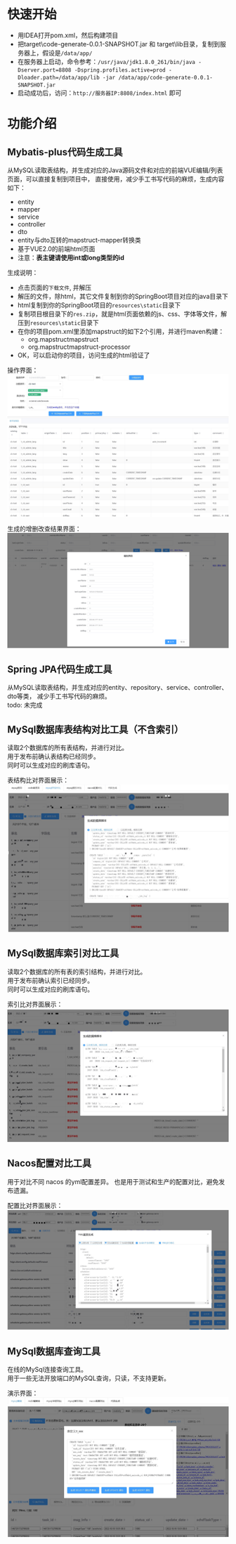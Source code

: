 # 快速开始
- 用IDEA打开pom.xml，然后构建项目
- 把target\code-generate-0.0.1-SNAPSHOT.jar 和 target\lib目录，复制到服务器上，假设是`/data/app/`
- 在服务器上启动，命令参考：`/usr/java/jdk1.8.0_261/bin/java -Dserver.port=8808 -Dspring.profiles.active=prod -Dloader.path=/data/app/lib -jar /data/app/code-generate-0.0.1-SNAPSHOT.jar`
- 启动成功后，访问：`http://服务器IP:8808/index.html` 即可


# 功能介绍
## Mybatis-plus代码生成工具
从MySQL读取表结构，并生成对应的Java源码文件和对应的前端VUE编辑/列表页面，可以直接复制到项目中，
直接使用，减少手工书写代码的麻烦，生成内容如下：
- entity
- mapper
- service
- controller
- dto
- entity与dto互转的mapstruct-mapper转换类
- 基于VUE2.0的前端html页面  
- 注意：**表主键请使用int或long类型的id**

生成说明：
- 点击页面的`下载文件`, 并解压
- 解压的文件，除html，其它文件复制到你的SpringBoot项目对应的java目录下
- html复制到你的SpringBoot项目的`resources\static`目录下
- 复制项目根目录下的`res.zip`，就是html页面依赖的js、css、字体等文件，解压到`resources\static`目录下
- 在你的项目pom.xml里添加mapstruct的如下2个引用，并进行maven构建：
  * <dependency><groupId>org.mapstruct</groupId><artifactId>mapstruct</artifactId></dependency>
  * <dependency><groupId>org.mapstruct</groupId><artifactId>mapstruct-processor</artifactId></dependency>
- OK，可以启动你的项目，访问生成的html验证了

操作界面：
![image](https://github.com/youbl/JpaCodeGenerate/blob/master/generate.jpg?raw=true)

生成的增删改查结果界面：
![image](https://github.com/youbl/JpaCodeGenerate/blob/master/generateResult.png?raw=true)

## Spring JPA代码生成工具
从MySQL读取表结构，并生成对应的entity、repository、service、controller、dto等类，
减少手工书写代码的麻烦。  
todo: 未完成

## MySql数据库表结构对比工具（不含索引）
读取2个数据库的所有表结构，并进行对比。  
用于发布前确认表结构已经同步。  
同时可以生成对应的刷库语句。

表结构比对界面展示：
![image](https://github.com/youbl/JpaCodeGenerate/blob/master/compareTable.jpg?raw=true)

## MySql数据库索引对比工具
读取2个数据库的所有表的索引结构，并进行对比。  
用于发布前确认索引已经同步。  
同时可以生成对应的刷库语句。

索引比对界面展示：
![image](https://github.com/youbl/JpaCodeGenerate/blob/master/compareIndex.jpg?raw=true)

## Nacos配置对比工具
用于对比不同 nacos 的yml配置差异。
也是用于测试和生产的配置对比，避免发布遗漏。

配置比对界面展示：
![image](https://github.com/youbl/JpaCodeGenerate/blob/master/compareNacosConfig.jpg?raw=true)

## MySql数据库查询工具
在线的MySql连接查询工具。  
用于一些无法开放端口的MySQL查询，只读，不支持更新。

演示界面：
![image](https://github.com/youbl/JpaCodeGenerate/blob/master/demo.jpg?raw=true)
